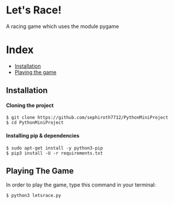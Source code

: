 # Let's Race!
A racing game which uses the module pygame

# Index
+ [Installation](#installation)
+ [Playing the game](#running)

## Installation<a name="installation"></a>
#### Cloning the project
```
$ git clone https://github.com/sephiroth7712/PythonMiniProject
$ cd PythonMiniProject
```
#### Installing pip & dependencies
```
$ sudo apt-get install -y python3-pip
$ pip3 install -U -r requirements.txt 
```
  
## Playing The Game<a name="running"></a>
In order to play the game, type this command in your terminal:
```
$ python3 letsrace.py
```
